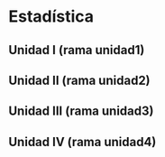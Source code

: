 # Estadística

## Unidad I (rama unidad1)

## Unidad II (rama unidad2)

## Unidad III (rama unidad3)

## Unidad IV (rama unidad4)
